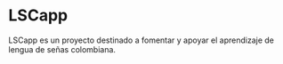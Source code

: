 # LSCapp
LSCapp es un proyecto destinado a fomentar y apoyar el aprendizaje de lengua de señas colombiana.
